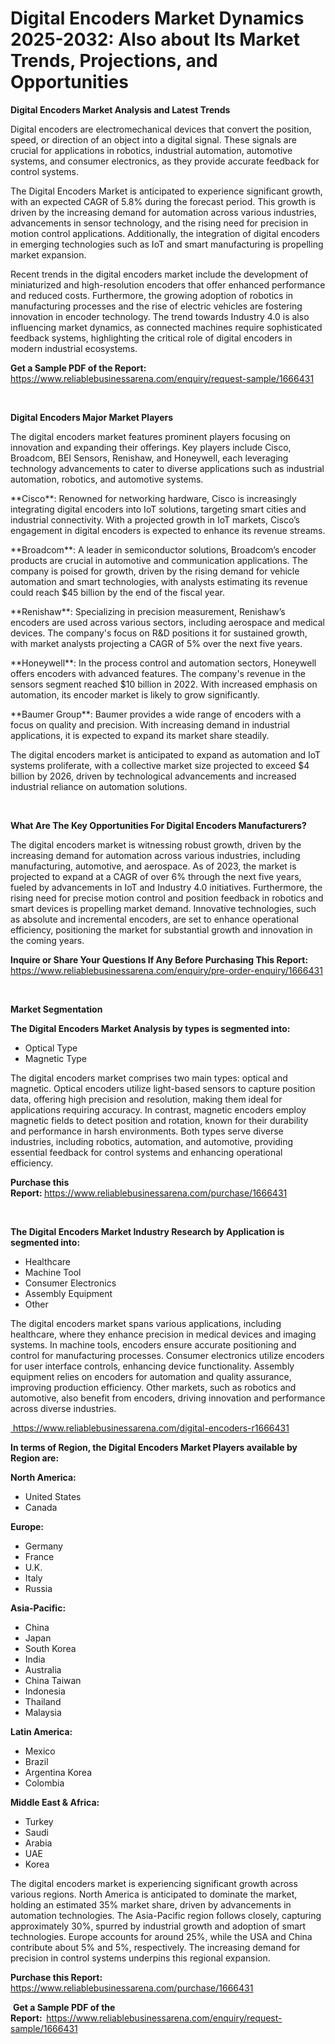 <p><h1>Digital Encoders Market Dynamics 2025-2032: Also about Its Market Trends, Projections, and Opportunities</h1></p><p><strong>Digital Encoders Market Analysis and Latest Trends</strong></p>
<p><p>Digital encoders are electromechanical devices that convert the position, speed, or direction of an object into a digital signal. These signals are crucial for applications in robotics, industrial automation, automotive systems, and consumer electronics, as they provide accurate feedback for control systems.</p><p>The Digital Encoders Market is anticipated to experience significant growth, with an expected CAGR of 5.8% during the forecast period. This growth is driven by the increasing demand for automation across various industries, advancements in sensor technology, and the rising need for precision in motion control applications. Additionally, the integration of digital encoders in emerging technologies such as IoT and smart manufacturing is propelling market expansion.</p><p>Recent trends in the digital encoders market include the development of miniaturized and high-resolution encoders that offer enhanced performance and reduced costs. Furthermore, the growing adoption of robotics in manufacturing processes and the rise of electric vehicles are fostering innovation in encoder technology. The trend towards Industry 4.0 is also influencing market dynamics, as connected machines require sophisticated feedback systems, highlighting the critical role of digital encoders in modern industrial ecosystems.</p></p>
<p><strong>Get a Sample PDF of the Report:&nbsp;</strong> <a href="https://www.reliablebusinessarena.com/enquiry/request-sample/1666431?utm_campaign=3063&utm_medium=2&utm_source=Github&utm_content=ia&utm_term=18042025&utm_id=digital-encoders">https://www.reliablebusinessarena.com/enquiry/request-sample/1666431</a></p>
<p>&nbsp;</p>
<p><strong>Digital Encoders Major Market Players</strong></p>
<p><p>The digital encoders market features prominent players focusing on innovation and expanding their offerings. Key players include Cisco, Broadcom, BEI Sensors, Renishaw, and Honeywell, each leveraging technology advancements to cater to diverse applications such as industrial automation, robotics, and automotive systems.</p><p>**Cisco**: Renowned for networking hardware, Cisco is increasingly integrating digital encoders into IoT solutions, targeting smart cities and industrial connectivity. With a projected growth in IoT markets, Cisco’s engagement in digital encoders is expected to enhance its revenue streams.</p><p>**Broadcom**: A leader in semiconductor solutions, Broadcom’s encoder products are crucial in automotive and communication applications. The company is poised for growth, driven by the rising demand for vehicle automation and smart technologies, with analysts estimating its revenue could reach $45 billion by the end of the fiscal year.</p><p>**Renishaw**: Specializing in precision measurement, Renishaw’s encoders are used across various sectors, including aerospace and medical devices. The company's focus on R&D positions it for sustained growth, with market analysts projecting a CAGR of 5% over the next five years.</p><p>**Honeywell**: In the process control and automation sectors, Honeywell offers encoders with advanced features. The company's revenue in the sensors segment reached $10 billion in 2022. With increased emphasis on automation, its encoder market is likely to grow significantly.</p><p>**Baumer Group**: Baumer provides a wide range of encoders with a focus on quality and precision. With increasing demand in industrial applications, it is expected to expand its market share steadily.</p><p>The digital encoders market is anticipated to expand as automation and IoT systems proliferate, with a collective market size projected to exceed $4 billion by 2026, driven by technological advancements and increased industrial reliance on automation solutions.</p></p>
<p>&nbsp;</p>
<p><strong>What Are The Key Opportunities For Digital Encoders Manufacturers?</strong></p>
<p><p>The digital encoders market is witnessing robust growth, driven by the increasing demand for automation across various industries, including manufacturing, automotive, and aerospace. As of 2023, the market is projected to expand at a CAGR of over 6% through the next five years, fueled by advancements in IoT and Industry 4.0 initiatives. Furthermore, the rising need for precise motion control and position feedback in robotics and smart devices is propelling market demand. Innovative technologies, such as absolute and incremental encoders, are set to enhance operational efficiency, positioning the market for substantial growth and innovation in the coming years.</p></p>
<p><strong>Inquire or Share Your Questions If Any Before Purchasing This Report:</strong> <a href="https://www.reliablebusinessarena.com/enquiry/pre-order-enquiry/1666431?utm_campaign=3063&utm_medium=2&utm_source=Github&utm_content=ia&utm_term=18042025&utm_id=digital-encoders">https://www.reliablebusinessarena.com/enquiry/pre-order-enquiry/1666431</a></p>
<p>&nbsp;</p>
<p><strong>Market Segmentation</strong></p>
<p><strong>The Digital Encoders Market Analysis by types is segmented into:</strong></p>
<p><ul><li>Optical Type</li><li>Magnetic Type</li></ul></p>
<p><p>The digital encoders market comprises two main types: optical and magnetic. Optical encoders utilize light-based sensors to capture position data, offering high precision and resolution, making them ideal for applications requiring accuracy. In contrast, magnetic encoders employ magnetic fields to detect position and rotation, known for their durability and performance in harsh environments. Both types serve diverse industries, including robotics, automation, and automotive, providing essential feedback for control systems and enhancing operational efficiency.</p></p>
<p><strong>Purchase this Report:&nbsp;</strong><a href="https://www.reliablebusinessarena.com/purchase/1666431?utm_campaign=3063&utm_medium=2&utm_source=Github&utm_content=ia&utm_term=18042025&utm_id=digital-encoders">https://www.reliablebusinessarena.com/purchase/1666431</a></p>
<p>&nbsp;</p>
<p><strong>The Digital Encoders Market Industry Research by Application is segmented into:</strong></p>
<p><ul><li>Healthcare</li><li>Machine Tool</li><li>Consumer Electronics</li><li>Assembly Equipment</li><li>Other</li></ul></p>
<p><p>The digital encoders market spans various applications, including healthcare, where they enhance precision in medical devices and imaging systems. In machine tools, encoders ensure accurate positioning and control for manufacturing processes. Consumer electronics utilize encoders for user interface controls, enhancing device functionality. Assembly equipment relies on encoders for automation and quality assurance, improving production efficiency. Other markets, such as robotics and automotive, also benefit from encoders, driving innovation and performance across diverse industries.</p></p>
<p><a href="https://www.reliablebusinessarena.com/digital-encoders-r1666431?utm_campaign=3063&utm_medium=2&utm_source=Github&utm_content=ia&utm_term=18042025&utm_id=digital-encoders">&nbsp;https://www.reliablebusinessarena.com/digital-encoders-r1666431</a></p>
<p><strong>In terms of Region, the Digital Encoders Market Players available by Region are:</strong></p>
<p>
    <p> <strong> North America: </strong>
        <ul>
            <li>United States</li>
            <li>Canada</li>
        </ul>
        </p> 
    <p> <strong> Europe: </strong>
        <ul>
            <li>Germany</li>
            <li>France</li>
            <li>U.K.</li>
            <li>Italy</li>
            <li>Russia</li>
        </ul>
        </p> 
    <p> <strong> Asia-Pacific: </strong>
        <ul>
            <li>China</li>
            <li>Japan</li>
            <li>South Korea</li>
            <li>India</li>
            <li>Australia</li>
            <li>China Taiwan</li>
            <li>Indonesia</li>
            <li>Thailand</li>
            <li>Malaysia</li>
        </ul>
        </p> 
    <p> <strong> Latin America: </strong>
        <ul>
            <li>Mexico</li>
            <li>Brazil</li>
            <li>Argentina Korea</li>
            <li>Colombia</li>
        </ul>
        </p> 
    <p> <strong> Middle East & Africa: </strong>
        <ul>
            <li>Turkey</li>
            <li>Saudi</li>
            <li>Arabia</li>
            <li>UAE</li>
            <li>Korea</li>
        </ul>
    </p>
    </p>
<p><p>The digital encoders market is experiencing significant growth across various regions. North America is anticipated to dominate the market, holding an estimated 35% market share, driven by advancements in automation technologies. The Asia-Pacific region follows closely, capturing approximately 30%, spurred by industrial growth and adoption of smart technologies. Europe accounts for around 25%, while the USA and China contribute about 5% and 5%, respectively. The increasing demand for precision in control systems underpins this regional expansion.</p></p>
<p><strong>Purchase this Report: </strong><a href="https://www.reliablebusinessarena.com/purchase/1666431?utm_campaign=3063&utm_medium=2&utm_source=Github&utm_content=ia&utm_term=18042025&utm_id=digital-encoders">https://www.reliablebusinessarena.com/purchase/1666431</a></p>
<p>&nbsp;<strong>Get a Sample PDF of the Report:&nbsp;&nbsp;</strong><a href="https://www.reliablebusinessarena.com/enquiry/request-sample/1666431?utm_campaign=3063&utm_medium=2&utm_source=Github&utm_content=ia&utm_term=18042025&utm_id=digital-encoders">https://www.reliablebusinessarena.com/enquiry/request-sample/1666431</a></p>
<p><strong></strong></p>
<p><p></p><p></p><p></p></p>